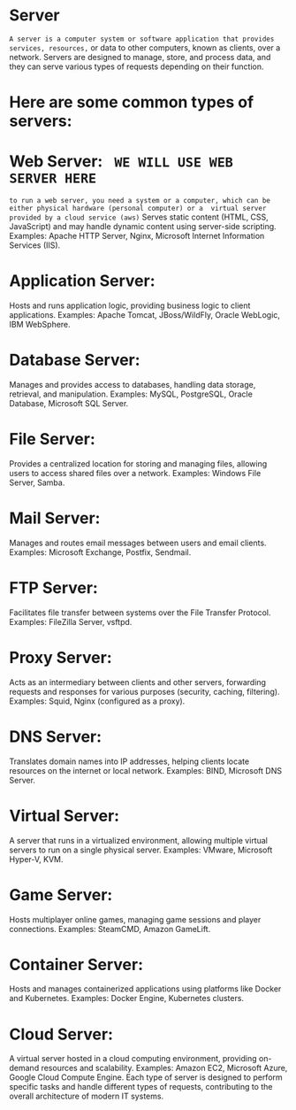 # Server
`A server is a computer system or software application that provides services, resources,` or data to other computers,
known as clients, over a network. Servers are designed to manage, store, and process data, and they can serve various
types of requests depending on their function.

# Here are some common types of servers:
# Web Server: ` WE WILL USE WEB SERVER HERE`
`to run a web server, you need a system or a computer, which can be either physical hardware (personal computer) or a 
virtual server provided by a cloud service (aws)`
Serves static content (HTML, CSS, JavaScript) and may handle dynamic content using server-side scripting.
Examples: Apache HTTP Server, Nginx, Microsoft Internet Information Services (IIS).

# Application Server:
Hosts and runs application logic, providing business logic to client applications.
Examples: Apache Tomcat, JBoss/WildFly, Oracle WebLogic, IBM WebSphere.

# Database Server:
Manages and provides access to databases, handling data storage, retrieval, and manipulation.
Examples: MySQL, PostgreSQL, Oracle Database, Microsoft SQL Server.

# File Server:
Provides a centralized location for storing and managing files, allowing users to access shared files over a network.
Examples: Windows File Server, Samba.

# Mail Server:
Manages and routes email messages between users and email clients.
Examples: Microsoft Exchange, Postfix, Sendmail.

# FTP Server:
Facilitates file transfer between systems over the File Transfer Protocol.
Examples: FileZilla Server, vsftpd.

# Proxy Server:
Acts as an intermediary between clients and other servers, forwarding requests and responses for various purposes (security, caching, filtering).
Examples: Squid, Nginx (configured as a proxy).

# DNS Server:
Translates domain names into IP addresses, helping clients locate resources on the internet or local network.
Examples: BIND, Microsoft DNS Server.

# Virtual Server:
A server that runs in a virtualized environment, allowing multiple virtual servers to run on a single physical server.
Examples: VMware, Microsoft Hyper-V, KVM.

# Game Server:
Hosts multiplayer online games, managing game sessions and player connections.
Examples: SteamCMD, Amazon GameLift.

# Container Server:
Hosts and manages containerized applications using platforms like Docker and Kubernetes.
Examples: Docker Engine, Kubernetes clusters.

# Cloud Server:
A virtual server hosted in a cloud computing environment, providing on-demand resources and scalability.
Examples: Amazon EC2, Microsoft Azure, Google Cloud Compute Engine.
Each type of server is designed to perform specific tasks and handle different types of requests, contributing to the overall architecture of modern IT systems.